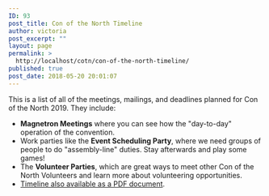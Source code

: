 ```yaml
---
ID: 93
post_title: Con of the North Timeline
author: victoria
post_excerpt: ""
layout: page
permalink: >
  http://localhost/cotn/con-of-the-north-timeline/
published: true
post_date: 2018-05-20 20:01:07
---
```

This is a list of all of the meetings, mailings, and deadlines planned for Con of the North 2019. They include: 
*   **Magnetron Meetings** where you can see how the "day-to-day" operation of the convention.
*   Work parties like the **Event Scheduling Party**, where we need groups of people to do "assembly-line" duties. Stay afterwards and play some games!
*   The **Volunteer Parties**, which are great ways to meet other Con of the North Volunteers and learn more about volunteering opportunities.
*   [Timeline also available as a PDF document][1].

 [1]: http://conofthenorth.com/forms/CotN-2018_Timeline.pdf